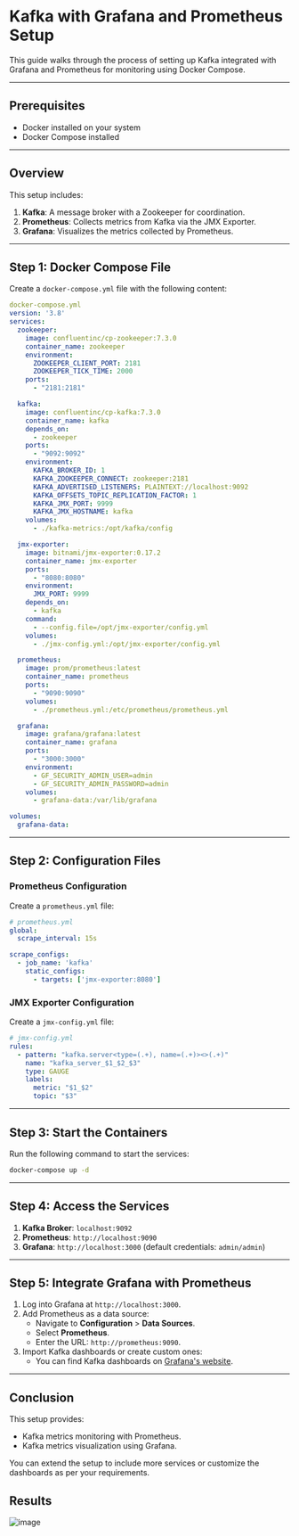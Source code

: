# Kafka with Grafana and Prometheus Setup

This guide walks through the process of setting up Kafka integrated with Grafana and Prometheus for monitoring using Docker Compose.

---

## Prerequisites

- Docker installed on your system
- Docker Compose installed

---

## Overview

This setup includes:

1. **Kafka**: A message broker with a Zookeeper for coordination.
2. **Prometheus**: Collects metrics from Kafka via the JMX Exporter.
3. **Grafana**: Visualizes the metrics collected by Prometheus.

---

## Step 1: Docker Compose File

Create a `docker-compose.yml` file with the following content:

```yaml
docker-compose.yml
version: '3.8'
services:
  zookeeper:
    image: confluentinc/cp-zookeeper:7.3.0
    container_name: zookeeper
    environment:
      ZOOKEEPER_CLIENT_PORT: 2181
      ZOOKEEPER_TICK_TIME: 2000
    ports:
      - "2181:2181"

  kafka:
    image: confluentinc/cp-kafka:7.3.0
    container_name: kafka
    depends_on:
      - zookeeper
    ports:
      - "9092:9092"
    environment:
      KAFKA_BROKER_ID: 1
      KAFKA_ZOOKEEPER_CONNECT: zookeeper:2181
      KAFKA_ADVERTISED_LISTENERS: PLAINTEXT://localhost:9092
      KAFKA_OFFSETS_TOPIC_REPLICATION_FACTOR: 1
      KAFKA_JMX_PORT: 9999
      KAFKA_JMX_HOSTNAME: kafka
    volumes:
      - ./kafka-metrics:/opt/kafka/config

  jmx-exporter:
    image: bitnami/jmx-exporter:0.17.2
    container_name: jmx-exporter
    ports:
      - "8080:8080"
    environment:
      JMX_PORT: 9999
    depends_on:
      - kafka
    command:
      - --config.file=/opt/jmx-exporter/config.yml
    volumes:
      - ./jmx-config.yml:/opt/jmx-exporter/config.yml

  prometheus:
    image: prom/prometheus:latest
    container_name: prometheus
    ports:
      - "9090:9090"
    volumes:
      - ./prometheus.yml:/etc/prometheus/prometheus.yml

  grafana:
    image: grafana/grafana:latest
    container_name: grafana
    ports:
      - "3000:3000"
    environment:
      - GF_SECURITY_ADMIN_USER=admin
      - GF_SECURITY_ADMIN_PASSWORD=admin
    volumes:
      - grafana-data:/var/lib/grafana

volumes:
  grafana-data:
```

---

## Step 2: Configuration Files

### Prometheus Configuration

Create a `prometheus.yml` file:

```yaml
# prometheus.yml
global:
  scrape_interval: 15s

scrape_configs:
  - job_name: 'kafka'
    static_configs:
      - targets: ['jmx-exporter:8080']
```

### JMX Exporter Configuration

Create a `jmx-config.yml` file:

```yaml
# jmx-config.yml
rules:
  - pattern: "kafka.server<type=(.+), name=(.+)><>(.+)"
    name: "kafka_server_$1_$2_$3"
    type: GAUGE
    labels:
      metric: "$1_$2"
      topic: "$3"
```

---

## Step 3: Start the Containers

Run the following command to start the services:

```bash
docker-compose up -d
```

---

## Step 4: Access the Services

1. **Kafka Broker**: `localhost:9092`
2. **Prometheus**: `http://localhost:9090`
3. **Grafana**: `http://localhost:3000` (default credentials: `admin/admin`)

---

## Step 5: Integrate Grafana with Prometheus

1. Log into Grafana at `http://localhost:3000`.
2. Add Prometheus as a data source:
   - Navigate to **Configuration** > **Data Sources**.
   - Select **Prometheus**.
   - Enter the URL: `http://prometheus:9090`.
3. Import Kafka dashboards or create custom ones:
   - You can find Kafka dashboards on [Grafana's website](https://grafana.com/grafana/dashboards/).

---

## Conclusion

This setup provides:

- Kafka metrics monitoring with Prometheus.
- Kafka metrics visualization using Grafana.

You can extend the setup to include more services or customize the dashboards as per your requirements.

## Results
![image](https://github.com/user-attachments/assets/a5203d36-9f06-433b-8128-c2e686d69061)
